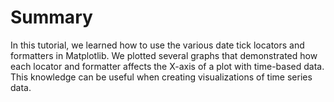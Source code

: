# Summary

In this tutorial, we learned how to use the various date tick locators and formatters in Matplotlib. We plotted several graphs that demonstrated how each locator and formatter affects the X-axis of a plot with time-based data. This knowledge can be useful when creating visualizations of time series data.

